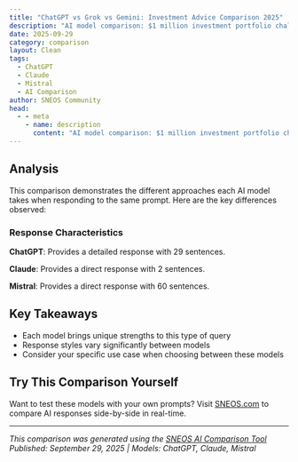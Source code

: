 ```yaml
---
title: "ChatGPT vs Grok vs Gemini: Investment Advice Comparison 2025"
description: "AI model comparison: $1 million investment portfolio challenge - let AIs compete for best returns..."
date: 2025-09-29
category: comparison
layout: Clean
tags:
  - ChatGPT
  - Claude
  - Mistral
  - AI Comparison
author: SNEOS Community
head:
  - - meta
    - name: description
      content: "AI model comparison: $1 million investment portfolio challenge - let AIs compete for best returns..."
---
```


<ChatComparison
  title="ChatGPT vs Grok vs Gemini: Investment Advice Comparison 2025"
  prompt="$1 million investment portfolio challenge - let AIs compete for best returns"
  :responses='{
    "ChatGPT": "That sounds like a fun and exciting challenge! Here\u2019s a structured plan on how you could set up a $1 million investment portfolio challenge where different AIs compete to generate the best returns:\n\n---\n\n### 1. Define the Objective\n- Goal: To maximize the total return on $1 million over a fixed time period (e.g., 1 year).\n- Constraints: Risk tolerance, liquidity requirements, asset class restrictions, trading frequency, etc.\n\n### 2. Select AI Participants\n- You can consider different AI investment models/algorithms such as:\n  - Reinforcement learning agents\n  - Quantitative trading algorithms\n  - Sentiment analysis models\n  - Traditional machine learning forecasting models\n- Or use commercially available AI platforms like:\n  - OpenAI\u2019s GPT-powered advisory\n  - Bloomberg\u2019s Alpaca\n  - Other public AI investment APIs or custom-built models\n\n### 3. Define the Investment Universe\n- Determine which assets are allowed, e.g.:\n  - Stocks (S\u0026P 500, NASDAQ, Russell 2000)\n  - ETFs\n  - Bonds\n  - Crypto assets\n  - Commodities\n- Possibly exclude very illiquid or highly speculative assets for realism and fairness.\n\n### 4. Develop Rules and Constraints\n- Timeframe (e.g., 1 year, 6 months)\n- Initial amount: $1,000,000\n- Trading limits:\n  - Max % allocation per asset\n  - Max leverage (if any)\n  - Trading fee model (realistic commissions)\n- Data used:\n  - Historical data cutoff date (to prevent look-ahead bias)\n  - Real-time data availability rules\n\n### 5. Backtesting or Paper Trading\n- Run backtests on historical data if running a retrospective challenge.\n- Alternatively, run a simulated live challenge using paper trading accounts or simulation environments.\n\n### 6. Performance Metrics\n- Total return (% and $)\n- Volatility and risk-adjusted returns (Sharpe ratio, Sortino ratio)\n- Drawdowns\n- Win/loss ratio\n- Number of trades (to assess trading style efficiency)\n\n### 7. Reporting \u0026 Visualization\n- Generate periodic reports showing portfolio value, returns, asset allocation.\n- Visualize comparisons between AI portfolios.\n- Highlight key decisions or trade rationales if possible.\n\n### 8. Winner Announcement \u0026 Analysis\n- At the end of the challenge, announce which AI produced the best returns.\n- Analyze what strategies or asset allocations worked best.\n- Discuss lessons learned, strengths, and weaknesses.\n\n---\n\n### Optional: Tools \u0026 Resources\n- **Data**: Yahoo Finance, Alpha Vantage, Quandl, Polygon.io\n- **Backtesting Frameworks**: QuantConnect, Zipline, Backtrader\n- **Programming Languages**: Python (Pandas, NumPy, Scikit-learn, TensorFlow, PyTorch)\n- **Broker APIs for Paper Trading**: Alpaca, Interactive Brokers Paper Trading, TD Ameritrade API\n\n---\n\n### Summary Example Scenario\n\n| Step             | Description                                           |\n|------------------|-----------------------------------------------------|\n| Initial Capital  | $1,000,000                                          |\n| Time Horizon     | 1 Year                                              |\n| AI Models        | RL agent, ML forecasting, sentiment analysis AI     |\n| Assets Allowed   | S\u0026P 500 stocks \u002B ETFs \u002B BTC \u0026 ETH                    |\n| Constraints      | Max 20% per asset, no leverage, $0.01/share fee     |\n| Metrics         | Total Return, Sharpe Ratio, Max Drawdown             |\n\n---\n\nWould you like help developing any specific part of this challenge, like creating AI models, setting up the backtesting environment, or designing the evaluation criteria?",
    "Claude": "Invalid API source. Please specify \u0027openai\u0027, \u0027anthropic\u0027, \u0027gemini\u0027, \u0027gemini-grounding\u0027, \u0027deepseek\u0027, \u0027grok\u0027, \u0027grok-live\u0027, or \u0027mistral\u0027.",
    "Mistral": "Creating a $1 million investment portfolio challenge where AIs compete for the best returns is an exciting and innovative idea. Here\u2019s a structured approach to setting up such a competition:\n\n### 1. Define the Objectives and Rules\n- **Objective:** Maximize returns on a $1 million investment portfolio over a specified period (e.g., 1 year).\n- **Rules:**\n  - Initial investment: $1 million.\n  - Asset classes allowed: Stocks, bonds, ETFs, mutual funds, commodities, etc.\n  - Trading frequency: Daily, weekly, monthly, etc.\n  - Risk management: Maximum drawdown, diversification requirements, etc.\n  - Reporting: Monthly performance reports, quarterly reviews, etc.\n  - Ethical considerations: No insider trading, no market manipulation, etc.\n\n### 2. Select Participating AIs\n- **Criteria for Selection:**\n  - Historical performance.\n  - Algorithm complexity and innovation.\n  - Risk management strategies.\n  - Diversification of investment strategies.\n\n### 3. Set Up the Competition Environment\n- **Platform:** Use a robust trading platform that supports algorithmic trading and can handle multiple AIs simultaneously.\n- **Data Feeds:** Ensure real-time market data feeds for accurate decision-making.\n- **Simulation vs. Real Trading:** Decide whether the competition will be a simulation or involve real trading.\n\n### 4. Monitoring and Evaluation\n- **Performance Metrics:**\n  - Total return.\n  - Risk-adjusted return (e.g., Sharpe ratio, Sortino ratio).\n  - Maximum drawdown.\n  - Volatility.\n  - Diversification.\n- **Reporting:** Regular updates on portfolio performance, including visualizations and detailed reports.\n\n### 5. Risk Management\n- **Stop-Loss Mechanisms:** Implement stop-loss orders to prevent excessive losses.\n- **Diversification Requirements:** Ensure portfolios are diversified across different asset classes and sectors.\n- **Regulatory Compliance:** Ensure all trades comply with relevant financial regulations.\n\n### 6. Ethical Considerations\n- **Transparency:** Ensure all algorithms and trading strategies are transparent and can be audited.\n- **Fairness:** Ensure a level playing field for all participating AIs.\n\n### 7. Post-Competition Analysis\n- **Winner Selection:** Determine the winner based on predefined performance metrics.\n- **Learning and Improvement:** Analyze the strategies used by the top-performing AIs to identify best practices and areas for improvement.\n- **Publication:** Publish the results and insights gained from the competition to contribute to the field of AI-driven investment.\n\n### Example Scenario\n1. **Participants:**\n   - AI Alpha: Focuses on momentum trading in tech stocks.\n   - AI Beta: Uses machine learning to predict market trends.\n   - AI Gamma: Employs a value investing strategy with a focus on undervalued stocks.\n   - AI Delta: Specializes in commodity trading using neural networks.\n\n2. **Competition Duration:** 1 year.\n3. **Performance Metrics:**\n   - Total return.\n   - Sharpe ratio.\n   - Maximum drawdown.\n   - Volatility.\n\n4. **Regular Updates:** Monthly performance reports and quarterly reviews.\n5. **Winner Announcement:** At the end of the year, the AI with the highest risk-adjusted return is declared the winner.\n\n### Conclusion\nSetting up a $1 million investment portfolio challenge where AIs compete for the best returns requires careful planning and execution. By defining clear objectives, selecting capable participants, setting up a robust competition environment, and ensuring ethical considerations, you can create a meaningful and impactful competition. The insights gained can contribute significantly to the field of AI-driven investment and financial technology."
  }'
  published-date="15:43"
/>

## Analysis

This comparison demonstrates the different approaches each AI model takes when responding to the same prompt. Here are the key differences observed:

### Response Characteristics

**ChatGPT**: Provides a detailed response with 29 sentences. 

**Claude**: Provides a direct response with 2 sentences. 

**Mistral**: Provides a direct response with 60 sentences. 

## Key Takeaways

- Each model brings unique strengths to this type of query
- Response styles vary significantly between models
- Consider your specific use case when choosing between these models

## Try This Comparison Yourself

Want to test these models with your own prompts? Visit [SNEOS.com](https://sneos.com) to compare AI responses side-by-side in real-time.

---

*This comparison was generated using the [SNEOS AI Comparison Tool](https://sneos.com)*
*Published: September 29, 2025 | Models: ChatGPT, Claude, Mistral*
